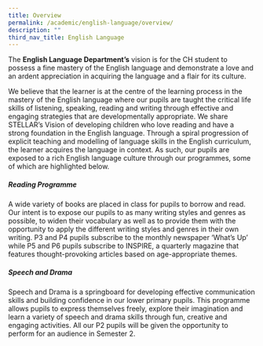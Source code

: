 ```yaml
---
title: Overview
permalink: /academic/english-language/overview/
description: ""
third_nav_title: English Language
---
```

The **English Language Department’s** vision is for the CH student to possess a fine mastery of the English language and demonstrate a love and an ardent appreciation in acquiring the language and a flair for its culture.

We believe that the learner is at the centre of the learning process in the mastery of the English language where our pupils are taught the critical life skills of listening, speaking, reading and writing through effective and engaging strategies that are developmentally appropriate. We share STELLAR’s Vision of developing children who love reading and have a strong foundation in the English language. Through a spiral progression of explicit teaching and modelling of language skills in the English curriculum, the learner acquires the language in context. As such, our pupils are exposed to a rich English language culture through our programmes, some of which are highlighted below.

##### Reading Programme

A wide variety of books are placed in class for pupils to borrow and read. Our intent is to expose our pupils to as many writing styles and genres as possible, to widen their vocabulary as well as to provide them with the opportunity to apply the different writing styles and genres in their own writing. P3 and P4 pupils subscribe to the monthly newspaper ‘What’s Up’ while P5 and P6 pupils subscribe to INSPIRE, a quarterly magazine that features thought-provoking articles based on age-appropriate themes.

##### Speech and Drama

Speech and Drama is a springboard for developing effective communication skills and building confidence in our lower primary pupils. This programme allows pupils to express themselves freely, explore their imagination and learn a variety of speech and drama skills through fun, creative and engaging activities. All our P2 pupils will be given the opportunity to perform for an audience in Semester 2.